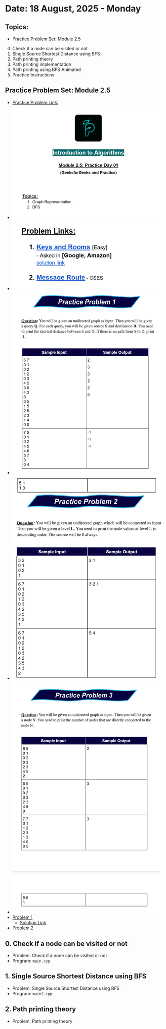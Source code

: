 # Date: 18 August, 2025 - Monday

## Topics:
- Practice Problem Set: Module 2.5
0. Check if a node can be visited or not
1. Single Source Shortest Distance using BFS
2. Path printing theory
3. Path printing implementation
4. Path printing using BFS Animated
5. Practice Instructions

## Practice Problem Set: Module 2.5
- [Practice Problem Link:](https://docs.google.com/document/d/1PyDLefzBJ0s9ob5MxfFxUcTM5RB1UaQF/edit?usp=sharing&ouid=110071013354717279052&rtpof=true&sd=true)
- <img src="./images/practice_problem.png" width="500">
- <img src="./images/practice_problem2.png" width="500">
- <img src="./images/practice_problem3.png" width="500">
- <img src="./images/practice_problem4.png" width="500">
- <img src="./images/practice_problem5.png" width="500">
- [Problem 1](https://leetcode.com/problems/keys-and-rooms/description/)
    - [Solution Link](https://leetcode.com/problems/keys-and-rooms/solutions/7080245/simple-bfs-beginner-friendly-beats-100-b-lvt4/)
- [Problem 2](https://cses.fi/problemset/task/1667)

## 0. Check if a node can be visited or not
- Problem: Check if a node can be visited or not
- Program: `main.cpp`

## 1. Single Source Shortest Distance using BFS
- Problem: Single Source Shortest Distance using BFS
- Program: `main2.cpp`

## 2. Path printing theory
- Problem: Path printing theory